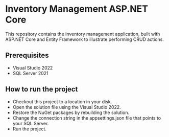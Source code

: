 # Inventory Management ASP.NET Core

This repository contains the inventory management application, built with ASP.NET Core and Entity Framework to illustrate performing CRUD actions. 

## Prerequisites

* Visual Studio 2022
* SQL Server 2021 

## How to run the project

* Checkout this project to a location in your disk.
* Open the solution file using the Visual Studio 2022.
* Restore the NuGet packages by rebuilding the solution.
* Change the connection string in the appsettings.json file that points to your SQL Server.
* Run the project.
